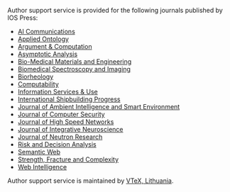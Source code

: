 Author support service is provided for the following journals published by IOS Press:

- [AI Communications](https://eimantasg.github.io/iosart2x/)
- [Applied Ontology](https://eimantasg.github.io/ao-iosart2x/)
- [Argument & Computation](https://eimantasg.github.io/iosart2x/)
- [Asymptotic Analysis](https://eimantasg.github.io/iosart2x/)
- [Bio-Medical Materials and Engineering](https://eimantasg.github.io/iosart2x/)
- [Biomedical Spectroscopy and Imaging](https://eimantasg.github.io/iosart2x/)
- [Biorheology](https://eimantasg.github.io/iosart2x/)
- [Computability](https://eimantasg.github.io/com-iosart2x/)
- [Information Services &  Use](https://eimantasg.github.io/iosart2x/)
- [International Shipbuilding Progress](https://eimantasg.github.io/iosart2x/)
- [Journal of Ambient Intelligence and Smart Environment](https://eimantasg.github.io/iosart2x/)
- [Journal of Computer Security](https://eimantasg.github.io/iosart2x/)
- [Journal of High Speed Networks](https://eimantasg.github.io/iosart2x/)
- [Journal of Integrative Neuroscience](https://eimantasg.github.io/iosart2x/)
- [Journal of Neutron Research](https://eimantasg.github.io/iosart2x/)
- [Risk and Decision Analysis](https://eimantasg.github.io/iosart2x/)
- [Semantic Web](https://eimantasg.github.io/sw-iosart2x/)
- [Strength, Fracture and Complexity](https://eimantasg.github.io/iosart2x/)
- [Web Intelligence](https://eimantasg.github.io/iosart2x/)

Author support service is maintained by [VTeX, Lithuania](http://www.vtex.lt/en/).